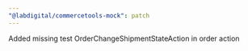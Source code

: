 ```yaml
---
"@labdigital/commercetools-mock": patch
---
```


Added missing test OrderChangeShipmentStateAction in order action
